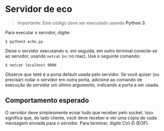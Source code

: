 # Servidor de eco

> Importante: Este código deve ser executado usando **Python 3**.

Para executar o servidor, digite:

```
$ python3 echo.py
```

Deixe o servidor executando e, em seguida, em outro terminal
conecte-se ao servidor, usando `netcat` (`nc` no mac). Use o
seguinte comando:

```
$ netcat localhost 9090
```

Observe que `9090` é a porta default usada pelo servidor. Se você
quiser (ou precisar) rodar o servidor em outra porta, adicione ao
comando de execução do servidor um último argumento, indicando a
porta a ser usada.

## Comportamento esperado

O servidor deve simplesmente ecoar tudo que receber pelo socket.
Isso significa que, do lado cliente, você deve receber e ver uma
cópia de cada mensagem enviada para o servidor. Para terminar,
digite Ctrl-D (EOF).
